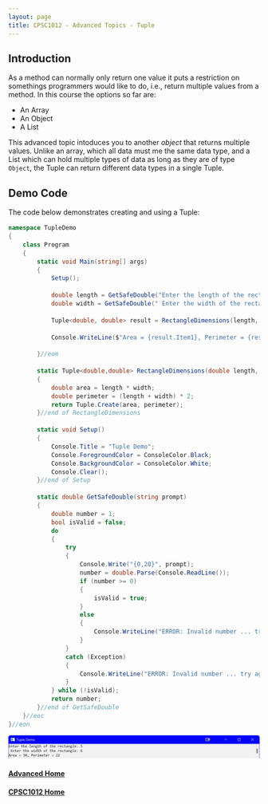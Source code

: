 ```yaml
---
layout: page
title: CPSC1012 - Advanced Topics - Tuple
---
```


## Introduction
As a method can normally only return one value it puts a restriction on somethings programmers would like to do, i.e., return multiple values from a method. In this course the options so far are:
*  An Array
*  An Object
*  A List<T>

This advanced topic intoduces you to another _object_ that returns multiple values. Unlike an array, which all data must me the same data type, and a List<T> which can hold multiple types of data as long as they are of type `Object`, the Tuple can return different data types in a single Tuple.

## Demo Code
The code below demonstrates creating and using a Tuple:

```csharp
namespace TupleDemo
{
    class Program
    {
        static void Main(string[] args)
        {
            Setup();

            double length = GetSafeDouble("Enter the length of the rectangle: ");
            double width = GetSafeDouble(" Enter the width of the rectangle: ");

            Tuple<double, double> result = RectangleDimensions(length, width);

            Console.WriteLine($"Area = {result.Item1}, Perimeter = {result.Item2}");

        }//eom

        static Tuple<double,double> RectangleDimensions(double length, double width)
        {
            double area = length * width;
            double perimeter = (length + width) * 2;
            return Tuple.Create(area, perimeter);
        }//end of RectangleDimensions

        static void Setup()
        {
            Console.Title = "Tuple Demo";
            Console.ForegroundColor = ConsoleColor.Black;
            Console.BackgroundColor = ConsoleColor.White;
            Console.Clear();
        }//end of Setup

        static double GetSafeDouble(string prompt)
        {
            double number = 1;
            bool isValid = false;
            do
            {
                try
                {
                    Console.Write("{0,20}", prompt);
                    number = double.Parse(Console.ReadLine());
                    if (number >= 0)
                    {
                        isValid = true;
                    }
                    else
                    {
                        Console.WriteLine("ERROR: Invalid number ... try again");
                    }
                }
                catch (Exception)
                {
                    Console.WriteLine("ERROR: Invalid number ... try again");
                }
            } while (!isValid);
            return number;
        }//end of GetSafeDouble
    }//eoc
}//eon
```

![tuple-demo](files/tuple-demo.jpg)

#### [Advanced Home](index.md)
#### [CPSC1012 Home](../index.md)